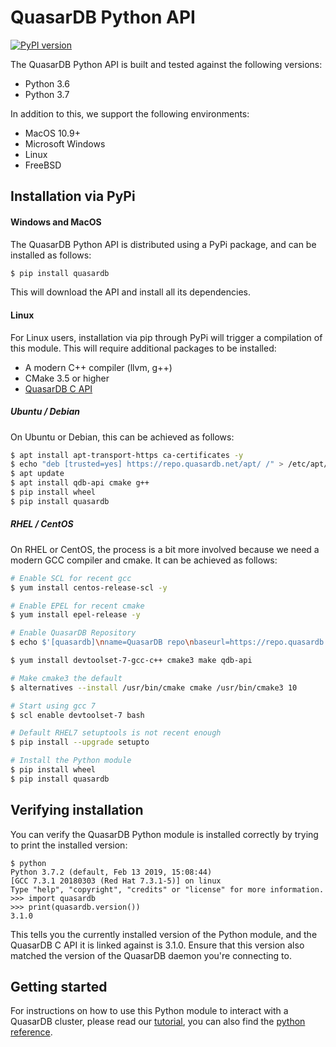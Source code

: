 # QuasarDB Python API

[![PyPI version](https://badge.fury.io/py/quasardb.svg)](https://pypi.org/project/quasardb/)

The QuasarDB Python API is built and tested against the following versions:

- Python 3.6
- Python 3.7

In addition to this, we support the following environments:

- MacOS 10.9+
- Microsoft Windows
- Linux
- FreeBSD

## Installation via PyPi

#### Windows and MacOS

The QuasarDB Python API is distributed using a PyPi package, and can be installed as follows:

```bash
$ pip install quasardb
```

This will download the API and install all its dependencies.

#### Linux

For Linux users, installation via pip through PyPi will trigger a compilation of this module. This will require additional packages to be installed:

- A modern C++ compiler (llvm, g++)
- CMake 3.5 or higher
- [QuasarDB C API](https://doc.quasardb.net/master/api/c.html)

##### Ubuntu / Debian

On Ubuntu or Debian, this can be achieved as follows:

```bash
$ apt install apt-transport-https ca-certificates -y
$ echo "deb [trusted=yes] https://repo.quasardb.net/apt/ /" > /etc/apt/sources.list.d/quasardb.list
$ apt update
$ apt install qdb-api cmake g++
$ pip install wheel
$ pip install quasardb
```

##### RHEL / CentOS

On RHEL or CentOS, the process is a bit more involved because we need a modern GCC compiler and cmake. It can be achieved as follows:

```bash
# Enable SCL for recent gcc
$ yum install centos-release-scl -y

# Enable EPEL for recent cmake
$ yum install epel-release -y

# Enable QuasarDB Repository
$ echo $'[quasardb]\nname=QuasarDB repo\nbaseurl=https://repo.quasardb.net/yum/\nenabled=1\ngpgcheck=0' > /etc/yum.repos.d/quasardb.repo

$ yum install devtoolset-7-gcc-c++ cmake3 make qdb-api

# Make cmake3 the default
$ alternatives --install /usr/bin/cmake cmake /usr/bin/cmake3 10

# Start using gcc 7
$ scl enable devtoolset-7 bash

# Default RHEL7 setuptools is not recent enough
$ pip install --upgrade setupto

# Install the Python module
$ pip install wheel
$ pip install quasardb
```

## Verifying installation

You can verify the QuasarDB Python module is installed correctly by trying to print the installed version:

```
$ python
Python 3.7.2 (default, Feb 13 2019, 15:08:44)
[GCC 7.3.1 20180303 (Red Hat 7.3.1-5)] on linux
Type "help", "copyright", "credits" or "license" for more information.
>>> import quasardb
>>> print(quasardb.version())
3.1.0
```

This tells you the currently installed version of the Python module, and the QuasarDB C API it is linked against is 3.1.0. Ensure that this version also matched the version of the QuasarDB daemon you're connecting to.

## Getting started

For instructions on how to use this Python module to interact with a QuasarDB cluster, please read our [tutorial](https://doc.quasardb.net/master/user-guide/api/tutorial.html), you can also find the [python reference](https://doc.quasardb.net/master/pydoc/quasardb.quasardb.html).
